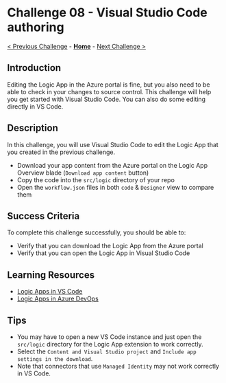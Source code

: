 # Challenge 08 - Visual Studio Code authoring

[< Previous Challenge](./Challenge-07.md) - **[Home](../README.md)** - [Next Challenge >](./Challenge-09.md)

## Introduction

Editing the Logic App in the Azure portal is fine, but you also need to be able to check in your changes to source control.  This challenge will help you get started with Visual Studio Code. You can also do some editing directly in VS Code.

## Description

In this challenge, you will use Visual Studio Code to edit the Logic App that you created in the previous challenge.

- Download your app content from the Azure portal on the Logic App Overview blade (`Download app content` button)
- Copy the code into the `src/logic` directory of your repo
- Open the `workflow.json` files in both `code` & `Designer` view to compare them

## Success Criteria

To complete this challenge successfully, you should be able to:
- Verify that you can download the Logic App from the Azure portal
- Verify that you can open the Logic App in Visual Studio Code

## Learning Resources

- [Logic Apps in VS Code](https://learn.microsoft.com/en-us/azure/logic-apps/create-single-tenant-workflows-visual-studio-code)
- [Logic Apps in Azure DevOps](https://learn.microsoft.com/en-us/azure/logic-apps/set-up-devops-deployment-single-tenant-azure-logic-apps?tabs=azure-devops)

## Tips
- You may have to open a new VS Code instance and just open the `src/logic` directory for the Logic App extension to work correctly.
- Select the `Content and Visual Studio project` and `Include app settings in the download`.
- Note that connectors that use `Managed Identity` may not work correctly in VS Code.